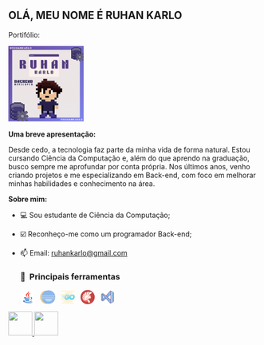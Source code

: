 ## OLÁ, MEU NOME É RUHAN KARLO
Portifólio:

<img src = "GitRuhan.gif" width=30% height=30%> 


**Uma breve apresentação:**

Desde cedo, a tecnologia faz parte da minha vida de forma natural. Estou cursando Ciência da Computação e, além do que aprendo na graduação, busco sempre me aprofundar por conta própria. Nos últimos anos, venho criando projetos e me especializando em Back-end, com foco em melhorar minhas habilidades e conhecimento na área.


**Sobre mim:**


- 💻 Sou estudante de Ciência da Computação;
- ☑️ Reconheço-me como um programador Back-end;
- 📫 Email: ruhankarlo@gmail.com


    


  <h3> 👾 &nbsp;Principais ferramentas</h3>
  <div style="display: flex; gap: 10px;">
    <img src="javaicon.png" alt="JAVA">
    <img src="eclipseicon.png" alt="ECLIPSE IDE">
    <img src="golangicon.png" alt="GO LANG">
    <img src="delphiicon.png" alt="DELPHI">
 
    <img src="vscodeicon.png" alt="VSCODE">
  </div>


<a href="https://www.linkedin.com/in/ruhankarlo" target="_blank">
  <img src="https://i.ibb.co/Kx2GSrT/linkedin.png" width="48px" height="48px">
</a>
<a href="https://www.instagram.com/ruhankarlopro/" target="_blank">
  <img src="https://cdn.icon-icons.com/icons2/1211/PNG/512/1491579602-yumminkysocialmedia36_83067.png" width="48px" height="48px">
</a>




